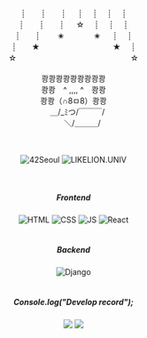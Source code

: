 

<div align=center>
<br>
<br>
┊　　┊　　┊ 　 ┊    　┊　   ┊　 ┊<br>
┊　　┊　　┊ 　 ☆    　┊　   ┊　 ┊<br>
┊　　┊　　 ✬ 　 　   　✬ 　  ┊　 ┊<br>
┊　　★ 　　　 　 　    　　　   ★　 ┊<br>
☆ 　　 　　　 　 　    　　　　　　 ☆<br>


<br>
쾅쾅쾅쾅쾅쾅쾅쾅쾅<br>
쾅쾅　^ ,,,, ^　쾅쾅<br>
쾅쾅（∩8ㅁ8）쾅쾅<br>
　＿/_ﾐつ/￣￣￣/<br>
　　 ＼/＿＿＿/<br>


<br>
<br>

![42Seoul](https://img.shields.io/badge/42Seoul-000000?style=flat-square&logo=42#&logoColor=FFFFFF")
![LIKELION.UNIV](http://is.am/5ywn)<br>

<br>


<h5>Frontend</h5>

![HTML](https://img.shields.io/badge/HTML-E34F26?style=flat-square&logo=html5&logoColor=white)
![CSS](https://img.shields.io/badge/CSS-1572B6?style=flat-square&logo=css3&logoColor=white)
![JS](https://img.shields.io/badge/JavaScript-F7DF1E?style=flat-square&logo=javascript&logoColor=black)
![React](https://img.shields.io/badge/React-61DAFB?style=flat-square&logo=react&logoColor=black)<br><br>

<h5>Backend</h5>

![Django](https://img.shields.io/badge/Django-092E20?style=flat-square&logo=django&logoColor=white)<br><br>

<h5>Console.log("Develop record");</h5>
<a href="https://velog.io/@eheo"><img src="https://img.shields.io/badge/velog-1DBF73?style=flat-square&logo=Vimeo&logoColor=white"/></a>
<a href="https://www.instagram.com/eun_coding/"><img src="https://img.shields.io/badge/Instagram-2A0C99?style=flat-square&logo=Instagram&&logoColor=white"/></a><br><br>


 </div> 





  
